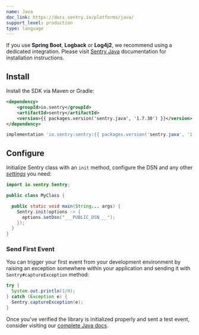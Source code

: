 ```yaml
---
name: Java
doc_link: https://docs.sentry.io/platforms/java/
support_level: production
type: language
---
```


<Alert level="info">
    If you use <strong>Spring Boot</strong>, <strong>Logback</strong> or <strong>Log4j2</strong>, we recommend using a dedicated integration. Please visit <a href="https://docs.sentry.io/platforms/java/">Sentry Java</a> documentation for installation instructions.
</Alert>

## Install

Install the SDK via Maven or Gradle:

```xml {tabTitle:Maven}
<dependency>
    <groupId>io.sentry</groupId>
    <artifactId>sentry</artifactId>
    <version>{{ packages.version('sentry.java', '1.7.30') }}</version>
</dependency>
```

```groovy {tabTitle:Gradle}
implementation 'io.sentry:sentry:{{ packages.version('sentry.java', '1.7.30') }}'
```

## Configure

Initialize Sentry class with an `init` method, configure the DSN and any other [_settings_](/platforms/java/configuration/#options) you need:

```java
import io.sentry.Sentry;

public class MyClass {

  public static void main(String... args) {
    Sentry.init(options -> {
      options.setDsn("___PUBLIC_DSN___");
    });
  }
}
```

### Send First Event

You can trigger your first event from your development environment by raising an exception somewhere within your application and sending it with `Sentry#captureException` method:

```java
try {
  System.out.println(1/0);
} catch (Exception e) {
  Sentry.captureException(e);
}
```

Once you've verified the library is initialized properly and sent a test event, consider visiting our [complete Java docs](https://docs.sentry.io/platforms/java/).

